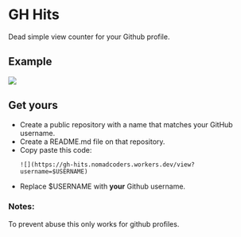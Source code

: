 # GH Hits

Dead simple view counter for your Github profile.

## Example

![](https://gh-hits.nomadcoders.workers.dev/view?username=serranoarevalo&ca)

## Get yours

- Create a public repository with a name that matches your GitHub username.
- Create a README.md file on that repository.
- Copy paste this code:
  ```
  ![](https://gh-hits.nomadcoders.workers.dev/view?username=$USERNAME)
  ```
- Replace $USERNAME with **your** Github username.

### Notes:

To prevent abuse this only works for github profiles.
